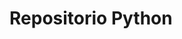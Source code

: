 <!DOCTYPE html>
<html>
<head>
	<title>Repositorio Python</title>
</head>
<body>
<h1>Repositorio Python</h1>

</body>
</html>